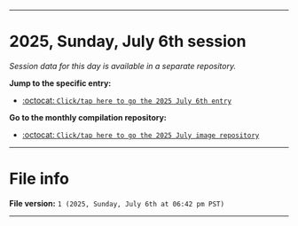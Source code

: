
***

# 2025, Sunday, July 6th session

_Session data for this day is available in a separate repository._

**Jump to the specific entry:**

- [:octocat: `Click/tap here to go the 2025 July 6th entry`](https://github.com/seanpm2001/SeansLifeArchive_Images_MotorWorld_CarFactory_Y2025_V7/tree/SeansLifeArchive_Images_MotorWorld_CarFactory_Y2025_V7_Main-dev/2025/07_July/06/)

**Go to the monthly compilation repository:**

- [:octocat: `Click/tap here to go the 2025 July image repository`](https://github.com/seanpm2001/SeansLifeArchive_Images_MotorWorld_CarFactory_Y2025_V7/)

***

# File info

**File version:** `1 (2025, Sunday, July 6th at 06:42 pm PST)`

***
